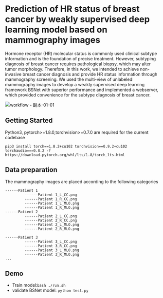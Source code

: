 # Prediction of HR status of breast cancer by weakly supervised deep learning model based on mammography images
Hormone receptor (HR) molecular status is commonly used clinical subtype information and is the foundation of precise treatment. However, subtyping diagnosis of breast cancer requires pathological biopsy, which may alter tumor morphology. Therefore, in this work, we intended to achieve non-invasive breast cancer diagnosis and provide HR status information through mammography screening. We used the multi-view of unlabeled mammography images to develop a weakly supervised deep learning framework BSNet with superior performance and implemented a webserver, which provided convenience for the subtype diagnosis of breast cancer.

![workflow - 副本-01-01](https://github.com/HIT-CBC/BSNet/assets/97509376/54411c7c-3a89-4ae3-84cf-5c0aed77fd00)

## Getting Started
Python3, pytorch>=1.8.0,torchvision>=0.7.0 are required for the current codebase
```
pip3 install torch==1.8.2+cu102 torchvision==0.9.2+cu102 torchaudio===0.8.2 -f https://download.pytorch.org/whl/lts/1.8/torch_lts.html
```
## Data preparation

The mammography images are placed according to the following categories
```
------Patient 1
         ------Patient 1_L_CC.png
         ------Patient 1_R_CC.png
         ------Patient 1_L_MLO.png
         ------Patient 1_R_MLO.png
------Patient 2
         ------Patient 2_L_CC.png
         ------Patient 2_R_CC.png
         ------Patient 2_L_MLO.png
         ------Patient 2_R_MLO.png
         
------Patient 3
         ------Patient 3_L_CC.png
         ------Patient 3_R_CC.png
         ------Patient 3_L_MLO.png
         ------Patient 3_R_MLO.png
...         

```

## Demo


* Train model:`bash ./run.sh`
* validate BSNet model:  `python test.py`  


